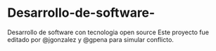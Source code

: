 # Desarrollo-de-software-
Desarrollo de software con tecnologia open source 
Este proyecto fue editado por @jgonzalez y @gpena para simular conflicto.
